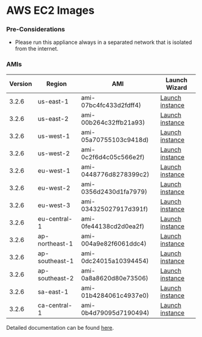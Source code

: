 AWS EC2 Images
==============

### Pre-Considerations

  * Please run this appliance always in a separated network that is isolated from the internet.

### AMIs

| Version   | Region         | AMI                   | Launch Wizard                                                                                                                      |
| --------- | --------       | -----                 | -------------                                                                                                                      |
| 3.2.6     | us-east-1      | ami-07bc4fc433d2fdff4) | [Launch instance](https://console.aws.amazon.com/ec2/v2/home?region=us-east-1#LaunchInstanceWizard:ami=ami-07bc4fc433d2fdff4)      |
| 3.2.6     | us-east-2      | ami-00b264c32ffb21a93) | [Launch instance](https://console.aws.amazon.com/ec2/v2/home?region=us-east-2#LaunchInstanceWizard:ami=ami-00b264c32ffb21a93)      |
| 3.2.6     | us-west-1      | ami-05a70755103c9418d) | [Launch instance](https://console.aws.amazon.com/ec2/v2/home?region=us-west-1#LaunchInstanceWizard:ami=ami-05a70755103c9418d)      |
| 3.2.6     | us-west-2      | ami-0c2f6d4c05c566e2f) | [Launch instance](https://console.aws.amazon.com/ec2/v2/home?region=us-west-2#LaunchInstanceWizard:ami=ami-0c2f6d4c05c566e2f)      |
| 3.2.6     | eu-west-1      | ami-0448776d8278399c2) | [Launch instance](https://console.aws.amazon.com/ec2/v2/home?region=eu-west-1#LaunchInstanceWizard:ami=ami-0448776d8278399c2)      |
| 3.2.6     | eu-west-2      | ami-0356d2430d1fa7979) | [Launch instance](https://console.aws.amazon.com/ec2/v2/home?region=eu-west-2#LaunchInstanceWizard:ami=ami-0356d2430d1fa7979)      |
| 3.2.6     | eu-west-3      | ami-034325027917d391f) | [Launch instance](https://console.aws.amazon.com/ec2/v2/home?region=eu-west-3#LaunchInstanceWizard:ami=ami-034325027917d391f)      |
| 3.2.6     | eu-central-1   | ami-0fe44138cd2d0ea2f) | [Launch instance](https://console.aws.amazon.com/ec2/v2/home?region=eu-central-1#LaunchInstanceWizard:ami=ami-0fe44138cd2d0ea2f)   |
| 3.2.6     | ap-northeast-1 | ami-004a9e82f6061ddc4) | [Launch instance](https://console.aws.amazon.com/ec2/v2/home?region=ap-northeast-1#LaunchInstanceWizard:ami=ami-004a9e82f6061ddc4) |
| 3.2.6     | ap-southeast-1 | ami-0dc24015a10394454) | [Launch instance](https://console.aws.amazon.com/ec2/v2/home?region=ap-southeast-1#LaunchInstanceWizard:ami=ami-0dc24015a10394454) |
| 3.2.6     | ap-southeast-2 | ami-0a8a8620d80e73506) | [Launch instance](https://console.aws.amazon.com/ec2/v2/home?region=ap-southeast-2#LaunchInstanceWizard:ami=ami-0a8a8620d80e73506) |
| 3.2.6     | sa-east-1      | ami-01b4284061c4937e0) | [Launch instance](https://console.aws.amazon.com/ec2/v2/home?region=sa-east-1#LaunchInstanceWizard:ami=ami-01b4284061c4937e0)      |
| 3.2.6     | ca-central-1   | ami-0b4d79095d7190494) | [Launch instance](https://console.aws.amazon.com/ec2/v2/home?region=ca-central-1#LaunchInstanceWizard:ami=ami-0b4d79095d7190494)   |

Detailed documentation can be found [here](http://docs.graylog.org/en/3.2/pages/installation/aws.html).
